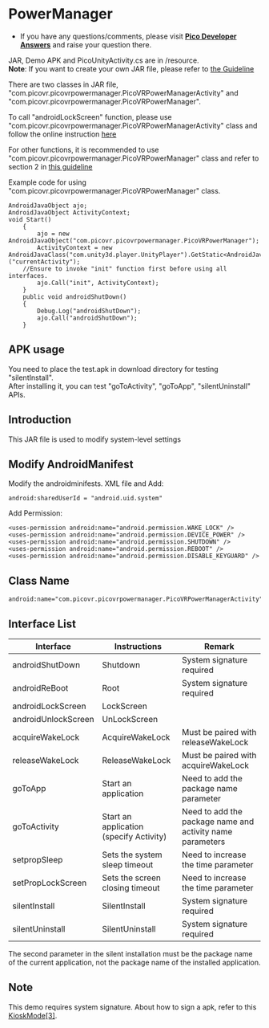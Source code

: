 # PowerManager 

- If you have any questions/comments, please visit [**Pico Developer Answers**](https://devanswers.pico-interactive.com/) and raise your question there.

JAR, Demo APK and PicoUnityActivity.cs are in /resource.    
**Note**:
If you want to create your own JAR file, please refer to [the Guideline](http://static.appstore.picovr.com/docs/JarUnity/index.html) 

There are two classes in JAR file, "com.picovr.picovrpowermanager.PicoVRPowerManagerActivity" and "com.picovr.picovrpowermanager.PicoVRPowerManager".

To call "androidLockScreen" function, please use "com.picovr.picovrpowermanager.PicoVRPowerManagerActivity" class and follow the online instruction [here](http://static.appstore.picovr.com/docs/PowerManager/chapter_three.html)

For other functions, it is recommended to use "com.picovr.picovrpowermanager.PicoVRPowerManager" class and refer to section 2 in [this guideline](http://static.appstore.picovr.com/docs/JarUnity/index.html)

Example code for using "com.picovr.picovrpowermanager.PicoVRPowerManager" class.

```
AndroidJavaObject ajo;
AndroidJavaObject ActivityContext;
void Start()
    {
        ajo = new AndroidJavaObject("com.picovr.picovrpowermanager.PicoVRPowerManager");
        ActivityContext = new AndroidJavaClass("com.unity3d.player.UnityPlayer").GetStatic<AndroidJavaObject>("currentActivity");
	//Ensure to invoke "init" function first before using all interfaces.
        ajo.Call("init", ActivityContext);
    }
    public void androidShutDown()
    {
        Debug.Log("androidShutDown");
        ajo.Call("androidShutDown");
    }
```


## APK usage
You need to place the test.apk in download directory for testing "silentInstall".   
After installing it, you can test "goToActivity", "goToApp", "silentUninstall" APIs.

## Introduction
This JAR file is used to modify system-level settings

## Modify AndroidManifest

 Modify the androidminifests. XML file and Add: 
 
   
   ```
   android:sharedUserId = "android.uid.system"
   ```

   Add Permission:

   ```
   <uses-permission android:name="android.permission.WAKE_LOCK" />
   <uses-permission android:name="android.permission.DEVICE_POWER" />
   <uses-permission android:name="android.permission.SHUTDOWN" />
   <uses-permission android:name="android.permission.REBOOT" />
   <uses-permission android:name="android.permission.DISABLE_KEYGUARD" />
   ```

## Class Name

   ```
   android:name="com.picovr.picovrpowermanager.PicoVRPowerManagerActivity"
   ```

## Interface List

| Interface           | Instructions                    | Remark                                 |
| ------------------- | ------------------------------- | -------------------------------------- |
| androidShutDown     | Shutdown                        | System signature required              |
| androidReBoot       | Root                            | System signature required              |
| androidLockScreen   | LockScreen                      |                                        |
| androidUnlockScreen | UnLockScreen                    |                                        |
| acquireWakeLock     | AcquireWakeLock                 | Must be paired with releaseWakeLock    |
| releaseWakeLock     | ReleaseWakeLock                 | Must be paired with acquireWakeLock    |
| goToApp             | Start an application            | Need to add the package name parameter |
| goToActivity        | Start an application (specify Activity)     | Need to add the package name and activity name parameters |
| setpropSleep        | Sets the system sleep timeout   | Need to increase the time parameter    |
| setPropLockScreen   | Sets the screen closing timeout | Need to increase the time parameter    |
| silentInstall       | SilentInstall                   | System signature required              |
| silentUninstall     | SilentUninstall                 | System signature required              |

The second parameter in the silent installation must be the package name of the current application, not the package name of the installed application.

## Note
This demo requires system signature. About how to sign a apk, refer to this [KioskMode[3]](http://static.appstore.picovr.com/docs/KioskMode/chapter_three.html).


